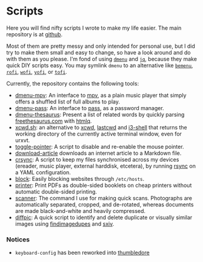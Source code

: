 Scripts
===============================================================================

Here you will find nifty scripts I wrote to make my life easier. The main 
repository is at [github](https://github.com/slakkenhuis/scripts).

Most of them are pretty messy and only intended for personal use, but I did 
try to make them small and easy to change, so have a look around and do 
with them as you please. I'm fond of using 
[`dmenu`](http://tools.suckless.org/dmenu/) and 
[`jq`](https://stedolan.github.io/jq/), because they make quick DIY 
scripts easy. You may symlink `dmenu` to an alternative like 
[`bemenu`](https://github.com/Cloudef/bemenu), 
[`rofi`](https://github.com/davatorium/rofi), 
[`wofi`](https://hg.sr.ht/~scoopta/wofi), 
[`yofi`](https://github.com/l4l/yofi), or 
[`tofi`](https://github.com/philj56/tofi).

Currently, the repository contains the following tools:

- [dmenu-mpv](dmenu-mpv): An interface to [mpv](https://mpv.io/), as a plain 
  music player that simply offers a shuffled list of full albums to play.
- [dmenu-pass](dmenu-pass): An interface to 
  [pass](http://www.zx2c4.com/projects/password-store/), as a password 
  manager.
- [dmenu-thesaurus](dmenu-thesaurus): Present a list of related words by 
  quickly parsing [freethesaurus.com](https://freethesaurus.com) with 
  [htmlq](https://github.com/mgdm/htmlq).
- [xcwd.sh](xcwd.sh): an alternative to 
  [xcwd](https://github.com/schischi/xcwd), 
  [lastcwd](https://github.com/wknapik/lastcwd) and
  [i3-shell](https://gist.github.com/viking/5851049#file-i3-shell-sh) that 
  returns the working directory of the currently active terminal window, even 
  for urxvt.
- [toggle-pointer](toggle-pointer): A script to disable and re-enable the 
  mouse pointer.
- [download-article](download-article) downloads an internet article to a 
  Markdown file.
- [crsync](crsync): A script to keep my files synchronised across my devices 
  (ereader, music player, external harddisk, etcetera), by running 
  [rsync](https://rsync.samba.org/) on a YAML configuration.
- [block](block): Easily blocking websites through `/etc/hosts`.
- [printer](printer): Print PDFs as double-sided booklets on cheap printers 
  without automatic double-sided printing.
- [scanner](scanner): The command I use for making quick scans. Photographs 
  are automatically separated, cropped, and de-rotated, whereas documents are 
  made black-and-white and heavily compressed.
- [diffpic](diffpic): A quick script to identify and delete duplicate or 
  visually similar images using 
  [findimagedupes](http://www.jhnc.org/findimagedupes/) and 
  [sxiv](https://github.com/muennich/sxiv).


### Notices

- `keyboard-config` has been reworked into 
  [thumbledore](https://github.com/slakkenhuis/thumbledore)
